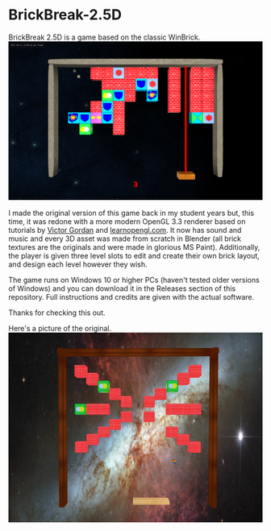 # BrickBreak-2.5D

BrickBreak 2.5D is a game based on the classic WinBrick.
![Gameplay image.](./Assets/Screenshots/gameplay.png "The game")

I made the original version of this game back in my student years but, this time, it was redone with a more modern OpenGL 3.3 renderer based on tutorials by [Victor Gordan](https://www.youtube.com/@VictorGordan) and [learnopengl.com](https://learnopengl.com/). It now has sound and music and every 3D asset was made from scratch in Blender (all brick textures are the originals and were made in glorious MS Paint). Additionally, the player is given three level slots to edit and create their own brick layout, and design each level however they wish.

The game runs on Windows 10 or higher PCs (haven't tested older versions of Windows) and you can download it in the Releases section of this repository. Full instructions and credits are given with the actual software.

Thanks for checking this out.

Here's a picture of the original.
![Original gameplay image.](./Assets/Screenshots/original.png "The original game")
